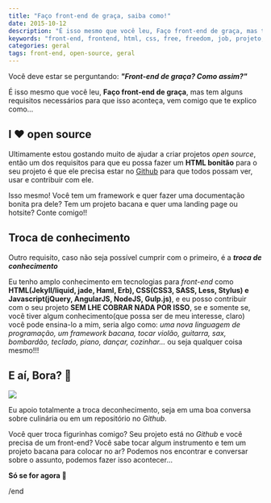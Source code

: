 ```yaml
---
title: "Faço front-end de graça, saiba como!"
date: 2015-10-12
description: "É isso mesmo que você leu, Faço front-end de graça, mas tem alguns requisitos necessários para que isso aconteça, vem comigo que te explico como"
keywords: "front-end, frontend, html, css, free, freedom, job, projeto, open-source, open, source"
categories: geral
tags: front-end, open-source, geral
---
```


Você deve estar se perguntando: _**"Front-end de graça? Como assim?"**_

É isso mesmo que você leu, **Faço front-end de graça**, mas tem alguns requisitos necessários para que isso aconteça, vem comigo que te explico como...

## I ❤️ open source

Ultimamente estou gostando muito de ajudar a criar projetos _open source_, então um dos requisitos para que eu possa fazer um **HTML bonitão** para o seu projeto é que ele precisa estar no [Github](https://github.com/nandomoreirame) para que todos possam ver, usar e contribuir com ele.

Isso mesmo! Você tem um framework e quer fazer uma documentação bonita pra dele? Tem um projeto bacana e quer uma landing page ou hotsite? Conte comigo!!

## Troca de conhecimento

Outro requisito, caso não seja possível cumprir com o primeiro, é a _**troca de conhecimento**_

Eu tenho amplo conhecimento em tecnologias para _front-end_ como **HTML(Jekyll/liquid, jade, Haml, Erb), CSS(CSS3, SASS, Less, Stylus) e Javascript(jQuery, AngularJS, NodeJS, Gulp.js)**, e eu posso contribuir com o seu projeto **SEM LHE COBRAR NADA POR ISSO**, se e somente se, você tiver algum conhecimento(que possa ser de meu interesse, claro) você pode ensina-lo a mim, seria algo como: _uma nova linguagem de programação, um framework bacana, tocar violão, guitarra, sax, bombardão, teclado, piano, dançar, cozinhar..._ ou seja qualquer coisa mesmo!!!

## E aí, Bora? 👊

<div class="image">
  <img src="/images/posts/2015/10/madruga.gif"/>
</div>

Eu apoio totalmente a troca deconhecimento, seja em uma boa conversa sobre culinária ou em um repositório no _Github_.

Você quer troca figurinhas comigo? Seu projeto está no _Github_ e você precisa de um front-end? Você sabe tocar algum instrumento e tem um projeto bacana para colocar no ar? Podemos nos encontrar e conversar sobre o assunto, podemos fazer isso acontecer...

**Só se for agora 🤘**

/end
